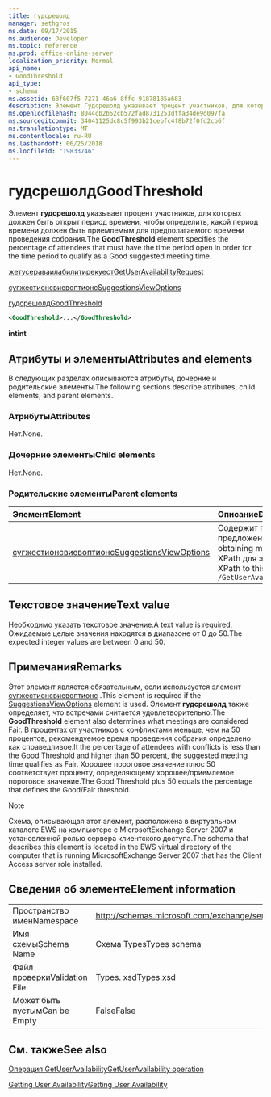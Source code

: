 ```yaml
---
title: гудсрешолд
manager: sethgros
ms.date: 09/17/2015
ms.audience: Developer
ms.topic: reference
ms.prod: office-online-server
localization_priority: Normal
api_name:
- GoodThreshold
api_type:
- schema
ms.assetid: 68f607f5-7271-46a6-8ffc-91878185a683
description: Элемент Гудсрешолд указывает процент участников, для которых должен быть открыт период времени, чтобы определить, какой период времени должен быть приемлемым для предполагаемого времени проведения собрания.
ms.openlocfilehash: 8044cb2b52cb572fad8731253dffa34de9d097fa
ms.sourcegitcommit: 34041125dc8c5f993b21cebfc4f8b72f0fd2cb6f
ms.translationtype: MT
ms.contentlocale: ru-RU
ms.lasthandoff: 06/25/2018
ms.locfileid: "19833746"
---
```

# <a name="goodthreshold"></a><span data-ttu-id="33159-103">гудсрешолд</span><span class="sxs-lookup"><span data-stu-id="33159-103">GoodThreshold</span></span>

<span data-ttu-id="33159-104">Элемент **гудсрешолд** указывает процент участников, для которых должен быть открыт период времени, чтобы определить, какой период времени должен быть приемлемым для предполагаемого времени проведения собрания.</span><span class="sxs-lookup"><span data-stu-id="33159-104">The **GoodThreshold** element specifies the percentage of attendees that must have the time period open in order for the time period to qualify as a Good suggested meeting time.</span></span> 
  
[<span data-ttu-id="33159-105">жетусераваилабилитирекуест</span><span class="sxs-lookup"><span data-stu-id="33159-105">GetUserAvailabilityRequest</span></span>](getuseravailabilityrequest.md)
  
[<span data-ttu-id="33159-106">сугжестионсвиевоптионс</span><span class="sxs-lookup"><span data-stu-id="33159-106">SuggestionsViewOptions</span></span>](suggestionsviewoptions.md)
  
[<span data-ttu-id="33159-107">гудсрешолд</span><span class="sxs-lookup"><span data-stu-id="33159-107">GoodThreshold</span></span>](goodthreshold.md)
  
```xml
<GoodThreshold>...</GoodThreshold>
```

 <span data-ttu-id="33159-108">**int**</span><span class="sxs-lookup"><span data-stu-id="33159-108">**int**</span></span>
## <a name="attributes-and-elements"></a><span data-ttu-id="33159-109">Атрибуты и элементы</span><span class="sxs-lookup"><span data-stu-id="33159-109">Attributes and elements</span></span>

<span data-ttu-id="33159-110">В следующих разделах описываются атрибуты, дочерние и родительские элементы.</span><span class="sxs-lookup"><span data-stu-id="33159-110">The following sections describe attributes, child elements, and parent elements.</span></span>
  
### <a name="attributes"></a><span data-ttu-id="33159-111">Атрибуты</span><span class="sxs-lookup"><span data-stu-id="33159-111">Attributes</span></span>

<span data-ttu-id="33159-112">Нет.</span><span class="sxs-lookup"><span data-stu-id="33159-112">None.</span></span>
  
### <a name="child-elements"></a><span data-ttu-id="33159-113">Дочерние элементы</span><span class="sxs-lookup"><span data-stu-id="33159-113">Child elements</span></span>

<span data-ttu-id="33159-114">Нет.</span><span class="sxs-lookup"><span data-stu-id="33159-114">None.</span></span>
  
### <a name="parent-elements"></a><span data-ttu-id="33159-115">Родительские элементы</span><span class="sxs-lookup"><span data-stu-id="33159-115">Parent elements</span></span>

|<span data-ttu-id="33159-116">**Элемент**</span><span class="sxs-lookup"><span data-stu-id="33159-116">**Element**</span></span>|<span data-ttu-id="33159-117">**Описание**</span><span class="sxs-lookup"><span data-stu-id="33159-117">**Description**</span></span>|
|:-----|:-----|
|[<span data-ttu-id="33159-118">сугжестионсвиевоптионс</span><span class="sxs-lookup"><span data-stu-id="33159-118">SuggestionsViewOptions</span></span>](suggestionsviewoptions.md) <br/> |<span data-ttu-id="33159-119">Содержит параметры для получения сведений о предложении собрания.</span><span class="sxs-lookup"><span data-stu-id="33159-119">Contains the options for obtaining meeting suggestion information.</span></span>  <br/> <span data-ttu-id="33159-120">XPath для этого элемента:</span><span class="sxs-lookup"><span data-stu-id="33159-120">The following is the XPath to this element:</span></span>  <br/>  `/GetUserAvailabilityRequest/SuggestionViewOptions` <br/> |
   
## <a name="text-value"></a><span data-ttu-id="33159-121">Текстовое значение</span><span class="sxs-lookup"><span data-stu-id="33159-121">Text value</span></span>

<span data-ttu-id="33159-122">Необходимо указать текстовое значение.</span><span class="sxs-lookup"><span data-stu-id="33159-122">A text value is required.</span></span> <span data-ttu-id="33159-123">Ожидаемые целые значения находятся в диапазоне от 0 до 50.</span><span class="sxs-lookup"><span data-stu-id="33159-123">The expected integer values are between 0 and 50.</span></span>
  
## <a name="remarks"></a><span data-ttu-id="33159-124">Примечания</span><span class="sxs-lookup"><span data-stu-id="33159-124">Remarks</span></span>

<span data-ttu-id="33159-125">Этот элемент является обязательным, если используется элемент [сугжестионсвиевоптионс](suggestionsviewoptions.md) .</span><span class="sxs-lookup"><span data-stu-id="33159-125">This element is required if the [SuggestionsViewOptions](suggestionsviewoptions.md) element is used.</span></span> <span data-ttu-id="33159-126">Элемент **гудсрешолд** также определяет, что встречами считается удовлетворительно.</span><span class="sxs-lookup"><span data-stu-id="33159-126">The **GoodThreshold** element also determines what meetings are considered Fair.</span></span> <span data-ttu-id="33159-127">В процентах от участников с конфликтами меньше, чем на 50 процентов, рекомендуемое время проведения собрания определено как справедливое.</span><span class="sxs-lookup"><span data-stu-id="33159-127">It the percentage of attendees with conflicts is less than the Good Threshold and higher than 50 percent, the suggested meeting time qualifies as Fair.</span></span> <span data-ttu-id="33159-128">Хорошее пороговое значение плюс 50 соответствует проценту, определяющему хорошее/приемлемое пороговое значение.</span><span class="sxs-lookup"><span data-stu-id="33159-128">The Good Threshold plus 50 equals the percentage that defines the Good/Fair threshold.</span></span> 
  
> [!NOTE]
> <span data-ttu-id="33159-129">Схема, описывающая этот элемент, расположена в виртуальном каталоге EWS на компьютере с MicrosoftExchange Server 2007 и установленной ролью сервера клиентского доступа.</span><span class="sxs-lookup"><span data-stu-id="33159-129">The schema that describes this element is located in the EWS virtual directory of the computer that is running MicrosoftExchange Server 2007 that has the Client Access server role installed.</span></span> 
  
## <a name="element-information"></a><span data-ttu-id="33159-130">Сведения об элементе</span><span class="sxs-lookup"><span data-stu-id="33159-130">Element information</span></span>

|||
|:-----|:-----|
|<span data-ttu-id="33159-131">Пространство имен</span><span class="sxs-lookup"><span data-stu-id="33159-131">Namespace</span></span>  <br/> |http://schemas.microsoft.com/exchange/services/2006/types  <br/> |
|<span data-ttu-id="33159-132">Имя схемы</span><span class="sxs-lookup"><span data-stu-id="33159-132">Schema Name</span></span>  <br/> |<span data-ttu-id="33159-133">Схема Types</span><span class="sxs-lookup"><span data-stu-id="33159-133">Types schema</span></span>  <br/> |
|<span data-ttu-id="33159-134">Файл проверки</span><span class="sxs-lookup"><span data-stu-id="33159-134">Validation File</span></span>  <br/> |<span data-ttu-id="33159-135">Types. xsd</span><span class="sxs-lookup"><span data-stu-id="33159-135">Types.xsd</span></span>  <br/> |
|<span data-ttu-id="33159-136">Может быть пустым</span><span class="sxs-lookup"><span data-stu-id="33159-136">Can be Empty</span></span>  <br/> |<span data-ttu-id="33159-137">False</span><span class="sxs-lookup"><span data-stu-id="33159-137">False</span></span>  <br/> |
   
## <a name="see-also"></a><span data-ttu-id="33159-138">См. также</span><span class="sxs-lookup"><span data-stu-id="33159-138">See also</span></span>



[<span data-ttu-id="33159-139">Операция GetUserAvailability</span><span class="sxs-lookup"><span data-stu-id="33159-139">GetUserAvailability operation</span></span>](getuseravailability-operation.md)


[<span data-ttu-id="33159-140">Getting User Availability</span><span class="sxs-lookup"><span data-stu-id="33159-140">Getting User Availability</span></span>](http://msdn.microsoft.com/library/d4133fcb-9b0f-4e6b-aadf-a389da83516a%28Office.15%29.aspx)


